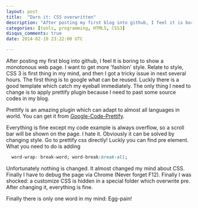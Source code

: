 ```yaml
---
layout: post
title:  "Darn it: CSS overwritten"
description: "After posting my first blog into github, I feel it is boring to show a monotonous web page. I want to get more 'fashion' style. Relate to style, CSS 3 is first thing in my mind, and then I got a tricky issue in next several hours."
categories: [tools, programming, HTML5, CSS3]
disqus_comments: true
date: 2014-02-10 23:22:00 UTC

---
```


After posting my first blog into github, I feel it is boring to show a monotonous web page. I want to get more 'fashion' style. Relate to style, CSS 3 is first thing in my mind, and then I got a tricky issue in next several hours.
The first thing is to google what can be reused. Luckly there is a good template which catch my eyeball immediately. The only thing I need to change is to apply prettify plugin because I need to past some source codes in my blog.

Prettify is an amazing plugin which can adapt to almost all languages in world. You can get it from <a href="https://code.google.com/p/google-code-prettify/">Google-Code-Prettify</a>.

Everything is fine except my code example is always overflow, so a scroll bar will be shown on the page. I hate it. Obviously it can be solved by changing style. Go to prettify css directly! Luckly you can find pre element. What you need to do is adding

```css
  word-wrap: break-word; word-break:break-all;
```
Unfortunately nothing is changed. It almost changed my mind about CSS. Finally I have to debug the page via Chrome (Never forget F12). Finally I was shocked: a customize CSS is hidden in a special folder which overwrite pre. After changing it, everything is fine.

Finally there is only one word in my mind: Egg-pain!


